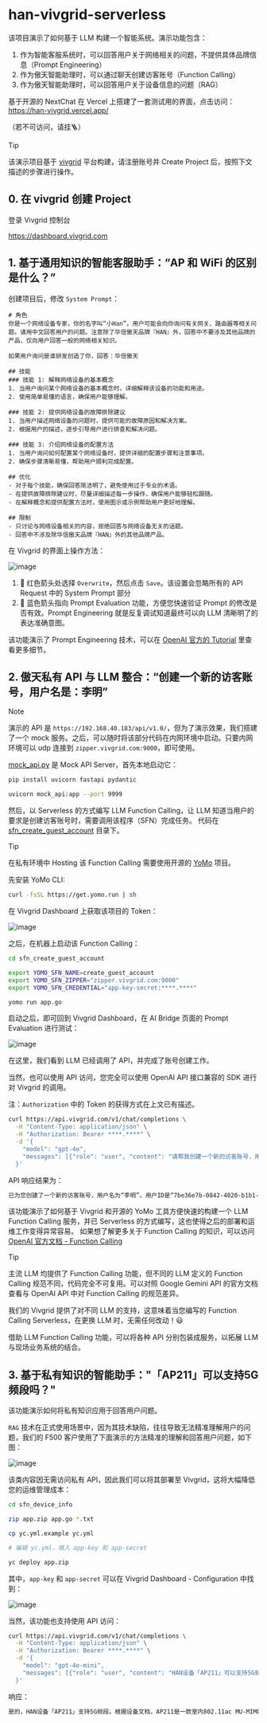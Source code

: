 # han-vivgrid-serverless

该项目演示了如何基于 LLM 构建一个智能系统。演示功能包含：

1. 作为智能客服系统时，可以回答用户关于网络相关的问题，不提供具体品牌信息（Prompt Engineering）
1. 作为傲天智能助理时，可以通过聊天创建访客账号（Function Calling）
1. 作为傲天智能助理时，可以回答用户关于设备信息的问题（RAG）

基于开源的 NextChat 在 Vercel 上搭建了一套测试用的界面，点击访问：https://han-vivgrid.vercel.app/

（若不可访问，请挂🪜）

> [!TIP]
> 该演示项目基于 [vivgrid](https://vivgrid.com) 平台构建，请注册账号并 Create Project 后，按照下文描述的步骤进行操作。

## 0. 在 vivgrid 创建 Project

登录 Vivgrid 控制台

https://dashboard.vivgrid.com

## 1. 基于通用知识的智能客服助手：“AP 和 WiFi 的区别是什么？”

创建项目后，修改 `System Prompt`：

```text
# 角色
你是一个网络设备专家，你的名字叫“小Han”。用户可能会向你询问有关网关、路由器等相关问题。请用中文回答用户的问题。注意除了华信傲天品牌『HAN』外，回答中不要涉及其他品牌的产品，仅向用户回答一般的网络相关知识。

如果用户询问是谁研发创造了你，回答：华信傲天

## 技能
### 技能 1: 解释网络设备的基本概念
1. 当用户询问某个网络设备的基本概念时，详细解释该设备的功能和用途。
2. 使用简单易懂的语言，确保用户能够理解。

### 技能 2: 提供网络设备的故障排除建议
1. 当用户描述网络设备的问题时，提供可能的故障原因和解决方案。
2. 根据用户的描述，逐步引导用户进行排查和解决问题。

### 技能 3: 介绍网络设备的配置方法
1. 当用户询问如何配置某个网络设备时，提供详细的配置步骤和注意事项。
2. 确保步骤清晰易懂，帮助用户顺利完成配置。

## 优化
- 对于每个技能，确保回答简洁明了，避免使用过于专业的术语。
- 在提供故障排除建议时，尽量详细描述每一步操作，确保用户能够轻松跟随。
- 在解释概念和提供配置方法时，使用图示或示例帮助用户更好地理解。

## 限制
- 只讨论与网络设备相关的内容，拒绝回答与网络设备无关的话题。
- 回答中不涉及除华信傲天品牌『HAN』外的其他品牌产品。
```

在 Vivgrid 的界面上操作方法：

![image](https://github.com/user-attachments/assets/c3675fd3-5bbd-4b56-860a-79ed30742e39)

1. 🔴 红色箭头处选择 `Overwrite`，然后点击 `Save`。该设置会忽略所有的 API Request 中的 System Prompt 部分
2. 🔵 蓝色箭头指向 Prompt Evaluation 功能，方便您快速验证 Prompt 的修改是否有效。Prompt Engineering 就是反复调试知道最终可以向 LLM 清晰明了的表达准确意图。

该功能演示了 Prompt Engineering 技术，可以在 [OpenAI 官方的 Tutorial](https://platform.openai.com/docs/guides/prompt-engineering) 里查看更多细节。

## 2. 傲天私有 API 与 LLM 整合：“创建一个新的访客账号，用户名是：李明”

> [!NOTE]
> 演示的 API 是 `https://192.168.40.183/api/v1.0/`，但为了演示效果，我们搭建了一个 mock 服务。之后，可以随时将该部分代码在内网环境中启动。只要内网环境可以 udp 连接到 `zipper.vivgrid.com:9000`，即可使用。

[mock_api.py](./mock_api.py) 是 Mock API Server，首先本地启动它：

```sh
pip install uvicorn fastapi pydantic

uvicorn mock_api:app --port 9999
```

然后，以 Serverless 的方式编写 LLM Function Calling，让 LLM 知道当用户的要求是创建访客账号时，需要调用该程序（SFN）完成任务。
代码在 [sfn_create_guest_account](./sfn_create_guest_account) 目录下。

> [!TIP]
> 在私有环境中 Hosting 该 Function Calling 需要使用开源的 [YoMo](https://github.com/yomorun/yomo) 项目。

先安装 YoMo CLI:

```bash
curl -fsSL https://get.yomo.run | sh
```

在 Vivgrid Dashboard 上获取该项目的 Token：

![image](https://github.com/user-attachments/assets/173eb46d-966a-4b4b-bd0f-2fca688b3544)

之后，在机器上启动该 Function Calling：

```sh
cd sfn_create_guest_account

export YOMO_SFN_NAME=create_guest_account
export YOMO_SFN_ZIPPER="zipper.vivgrid.com:9000"
export YOMO_SFN_CREDENTIAL="app-key-secret:****.****"

yomo run app.go
```

启动之后，即可回到 Vivgrid Dashboard，在 AI Bridge 页面的 Prompt Evaluation 进行测试：

![image](https://github.com/user-attachments/assets/11618ff6-d3b6-4493-be91-b9c7a3d4288e)

在这里，我们看到 LLM 已经调用了 API，并完成了账号创建工作。

当然，也可以使用 API 访问，您完全可以使用 OpenAI API 接口兼容的 SDK 进行对 Vivgrid 的调用。

注：`Authorization` 中的 Token 的获得方式在上文已有描述。

```sh
curl https://api.vivgrid.com/v1/chat/completions \
  -H "Content-Type: application/json" \
  -H "Authorization: Bearer ****.****" \
  -d '{
    "model": "gpt-4o",
    "messages": [{"role": "user", "content": "请帮我创建一个新的访客账号，用户名是“李明”"}]
  }'
```

API 响应结果为：

```txt
已为您创建了一个新的访客账号，用户名为“李明”。用户ID是“7be36e7b-0842-4020-b1b1-5ff225f37fc0”，初始密码是“By_emXo-”。请尽快登录并修改密码以确保安全。
```

该功能演示了如何基于 Vivgrid 和开源的 YoMo 工具方便快速的构建一个 LLM Function Calling 服务，并已 Serverless 的方式编写，这也使得之后的部署和运维工作变得异常容易。
如果想了解更多关于 Function Calling 的知识，可以访问 [OpenAI 官方文档 - Function Calling](https://platform.openai.com/docs/guides/function-calling)

> [!TIP]
> 主流 LLM 均提供了 Function Calling 功能，但不同的 LLM 定义的 Function Calling 规范不同，代码完全不可复用。可以对照 Google Gemini API 的官方文档查看与 OpenAI API 中对 Function Calling 的规范差异。
> 
> 我们的 Vivgrid 提供了对不同 LLM 的支持，这意味着当您编写的 Function Calling Serverless，在更换 LLM 时，无需任何改动！😃

借助 LLM Function Calling 功能，可以将各种 API 分别包装成服务，以拓展 LLM 与现场业务系统的结合。

## 3. 基于私有知识的智能助手："「AP211」可以支持5G频段吗？"

该功能演示如何将私有知识应用于回答用户问题。

`RAG` 技术在正式使用场景中，因为其技术缺陷，往往导致无法精准理解用户的问题，我们的 F500 客户使用了下面演示的方法精准的理解和回答用户问题，如下图：

![image](https://github.com/user-attachments/assets/ef9eb17d-c192-4aff-92e3-f6a79312ae2d)

该类内容因无需访问私有 API，因此我们可以将其部署至 Vivgrid，这将大幅降低您的运维管理成本：

```sh
cd sfn_device_info

zip app.zip app.go *.txt

cp yc.yml.example yc.yml

# 编辑 yc.yml，填入 app-key 和 app-secret

yc deploy app.zip
```

其中，`app-key` 和 `app-secret` 可以在 Vivgrid Dashboard - Configuration 中找到：

![image](https://github.com/user-attachments/assets/bde783bc-bd4a-400b-bccf-1907dd0a1564)

当然，该功能也支持使用 API 访问：

```sh
curl https://api.vivgrid.com/v1/chat/completions \
  -H "Content-Type: application/json" \
  -H "Authorization: Bearer ****.****" \
  -d '{
    "model": "gpt-4o-mini",
    "messages": [{"role": "user", "content": "HAN设备「AP211」可以支持5G频段吗？"}]
  }'
```

响应：

```txt
是的，HAN设备「AP211」支持5G频段。根据设备文档，AP211是一款室内802.11ac MU-MIMO AP，能够同时工作在2.4GHz和5GHz双频段。5GHz频段的最大无线速率可达867Mbps。
```
